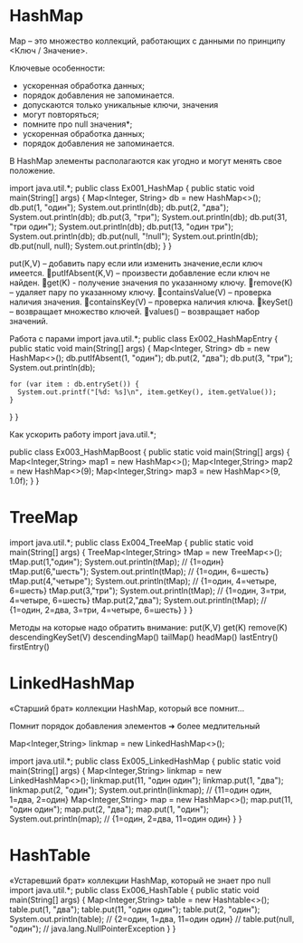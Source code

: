 # HashMap

Map – это множество коллекций, работающих с данными 
по принципу <Ключ / Значение>.

Ключевые особенности: 
- ускоренная обработка данных;
- порядок добавления не запоминается.
- допускаются только уникальные ключи, значения 
- могут повторяться;
- помните про null значения*;
- ускоренная обработка данных;
- порядок добавления не запоминается.


В HashMap элементы располагаются как угодно и могут 
менять свое положение.

import java.util.*;
public class Ex001_HashMap {
   public static void main(String[] args) {
       Map<Integer, String> db = new HashMap<>();
       db.put(1, "один"); System.out.println(db);
       db.put(2, "два"); System.out.println(db);
       db.put(3, "три"); System.out.println(db);
       db.put(31, "три один"); System.out.println(db);
       db.put(13, "один три"); System.out.println(db);
       db.put(null, "!null"); System.out.println(db);
       db.put(null, null); System.out.println(db);
   }
}

put(K,V) – добавить пару если или изменить значение,если ключ имеется.
putIfAbsent(K,V) – произвести добавление если ключ не найден.
get(K) - получение значения по указанному ключу.
remove(K) – удаляет пару по указанному ключу.
containsValue(V) – проверка наличия значения.
containsKey(V) – проверка наличия ключа.
keySet() – возвращает множество ключей.
values() – возвращает набор значений.

Работа с парами
import java.util.*;
public class Ex002_HashMapEntry {
  public static void main(String[] args) {
    Map<Integer, String> db = new HashMap<>();
    db.putIfAbsent(1, "один");
    db.put(2, "два");
    db.put(3, "три");
    System.out.println(db);

    for (var item : db.entrySet()) {
      System.out.printf("[%d: %s]\n", item.getKey(), item.getValue());
    }
  }
}

Как ускорить работу
import java.util.*;

public class Ex003_HashMapBoost {
   public static void main(String[] args) {
       Map<Integer,String> map1 = new HashMap<>();
       Map<Integer,String> map2 = new HashMap<>(9);
       Map<Integer,String> map3 = new HashMap<>(9, 1.0f);
   }
}

# TreeMap

import java.util.*;
public class Ex004_TreeMap {
   public static void main(String[] args) {
       TreeMap<Integer,String> tMap = new TreeMap<>();
       tMap.put(1,"один"); System.out.println(tMap);
       // {1=один}
       tMap.put(6,"шесть"); System.out.println(tMap);
       // {1=один, 6=шесть}
       tMap.put(4,"четыре"); System.out.println(tMap);
       // {1=один, 4=четыре, 6=шесть}
       tMap.put(3,"три"); System.out.println(tMap);
       // {1=один, 3=три, 4=четыре, 6=шесть}
       tMap.put(2,"два"); System.out.println(tMap);
       // {1=один, 2=два, 3=три, 4=четыре, 6=шесть}
   }
}

Методы на которые надо обратить внимание:
put(K,V)
get(K)
remove(K)
descendingKeySet(V)
descendingMap()
tailMap()
headMap()
lastEntry()
firstEntry()

# LinkedHashMap

«Старший брат»  коллекции HashMap, который все помнит…

Помнит порядок добавления элементов ➜ более  медлительный

Map<Integer,String> linkmap = new LinkedHashMap<>();

import java.util.*;
public class Ex005_LinkedHashMap {
   public static void main(String[] args) {
       Map<Integer,String> linkmap = new LinkedHashMap<>();
       linkmap.put(11, "один один");
       linkmap.put(1, "два");
       linkmap.put(2, "один");
       System.out.println(linkmap); // {11=один один, 1=два, 2=один}
       Map<Integer,String> map = new HashMap<>();
       map.put(11, "один один");
       map.put(2, "два");
       map.put(1, "один");
       System.out.println(map); // {1=один, 2=два, 11=один один}
   }
}

# HashTable

«Устаревший брат»  коллекции HashMap, который не знает про null
import java.util.*;
public class Ex006_HashTable {
   public static void main(String[] args) {
       Map<Integer,String> table = new Hashtable<>();
       table.put(1, "два");
       table.put(11, "один один");
       table.put(2, "один");
       System.out.println(table); // {2=один, 1=два, 11=один один}
       // table.put(null, "один"); //  java.lang.NullPointerException
   }
}




